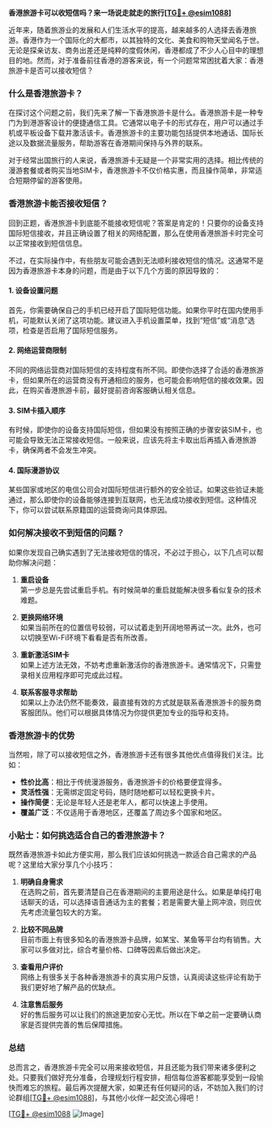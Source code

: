 **香港旅游卡可以收短信吗？来一场说走就走的旅行[[TG💪+ @esim1088](https://t.me/s/esim1088)]**

近年来，随着旅游业的发展和人们生活水平的提高，越来越多的人选择去香港旅游。香港作为一个国际化的大都市，以其独特的文化、美食和购物天堂闻名于世。无论是探亲访友、商务出差还是纯粹的度假休闲，香港都成了不少人心目中的理想目的地。然而，对于准备前往香港的游客来说，有一个问题常常困扰着大家：香港旅游卡是否可以接收短信？

### 什么是香港旅游卡？

在探讨这个问题之前，我们先来了解一下香港旅游卡是什么。香港旅游卡是一种专门为到港游客设计的便捷通信工具。它通常以电子卡的形式存在，用户可以通过手机或平板设备下载并激活该卡。香港旅游卡的主要功能包括提供本地通话、国际长途以及数据流量服务，帮助游客在香港期间保持与外界的联系。

对于经常出国旅行的人来说，香港旅游卡无疑是一个非常实用的选择。相比传统的漫游套餐或者购买当地SIM卡，香港旅游卡不仅价格实惠，而且操作简单，非常适合短期停留的游客使用。

### 香港旅游卡能否接收短信？

回到正题，香港旅游卡到底能不能接收短信呢？答案是肯定的！只要你的设备支持国际短信接收，并且正确设置了相关的网络配置，那么在使用香港旅游卡时完全可以正常接收到短信信息。

不过，在实际操作中，有些朋友可能会遇到无法顺利接收短信的情况。这通常不是因为香港旅游卡本身的问题，而是由于以下几个方面的原因导致的：

#### 1. 设备设置问题
首先，你需要确保自己的手机已经开启了国际短信功能。如果你平时在国内使用手机，可能默认关闭了这项功能。建议进入手机设置菜单，找到“短信”或“消息”选项，检查是否启用了国际短信服务。

#### 2. 网络运营商限制
不同的网络运营商对国际短信的支持程度有所不同。即使你选择了合适的香港旅游卡，但如果所在的运营商没有开通相应的服务，也可能会影响短信的接收效果。因此，在购买香港旅游卡前，最好提前咨询客服确认相关信息。

#### 3. SIM卡插入顺序
有时候，即使你的设备支持国际短信，但如果没有按照正确的步骤安装SIM卡，也可能会导致无法正常接收短信。一般来说，应该先将主卡取出后再插入香港旅游卡，确保两者不会发生冲突。

#### 4. 国际漫游协议
某些国家或地区的电信公司会对国际短信进行额外的安全验证。如果这些验证未能通过，那么即使你的设备能够连接到互联网，也无法成功接收到短信。这种情况下，你可以尝试联系原籍国的运营商询问具体原因。

### 如何解决接收不到短信的问题？

如果你发现自己确实遇到了无法接收短信的情况，不必过于担心，以下几点可以帮助你解决问题：

1. **重启设备**  
   第一步总是先尝试重启手机。有时候简单的重启就能解决很多看似复杂的技术难题。

2. **更换网络环境**  
   如果当前所在的位置信号较弱，可以试着走到开阔地带再试一次。此外，也可以切换至Wi-Fi环境下看看是否有所改善。

3. **重新激活SIM卡**  
   如果上述方法无效，不妨考虑重新激活你的香港旅游卡。通常情况下，只需登录相关应用程序即可完成此过程。

4. **联系客服寻求帮助**  
   如果以上办法仍然不能奏效，最直接有效的方式就是联系香港旅游卡的服务商客服团队。他们可以根据具体情况为你提供更加专业的指导和支持。

### 香港旅游卡的优势

当然啦，除了可以接收短信之外，香港旅游卡还有很多其他优点值得我们关注。比如：

- **性价比高**：相比于传统漫游服务，香港旅游卡的价格要便宜得多。
- **灵活性强**：无需绑定固定号码，随时随地都可以轻松更换卡片。
- **操作简便**：无论是年轻人还是老年人，都可以快速上手使用。
- **覆盖广泛**：不仅适用于香港地区，还覆盖了周边多个国家和地区。

### 小贴士：如何挑选适合自己的香港旅游卡？

既然香港旅游卡如此方便实用，那么我们应该如何挑选一款适合自己需求的产品呢？这里给大家分享几个小技巧：

1. **明确自身需求**  
   在选购之前，首先要清楚自己在香港期间的主要用途是什么。如果是单纯打电话聊天的话，可以选择语音通话为主的套餐；若是需要大量上网冲浪，则应优先考虑流量包较大的方案。

2. **比较不同品牌**  
   目前市面上有很多知名的香港旅游卡品牌，如某宝、某鱼等平台均有销售。大家可以多做对比，综合考量价格、口碑等因素后做出决定。

3. **查看用户评价**  
   网络上有很多关于各种香港旅游卡的真实用户反馈，认真阅读这些评论有助于我们更好地了解产品的优缺点。

4. **注意售后服务**  
   好的售后服务可以让我们的旅途更加安心无忧。所以在下单之前一定要确认商家是否提供完善的售后保障措施。

### 总结

总而言之，香港旅游卡完全可以用来接收短信，并且还能为我们带来诸多便利之处。只要我们做好充分准备，合理规划行程安排，相信每位游客都能享受到一段愉快而难忘的旅程。最后再次提醒大家，如果还有任何疑问的话，不妨加入我们的讨论群组[[TG💪+ @esim1088](https://t.me/s/esim1088)]，与其他小伙伴一起交流心得吧！

[[TG💪+ @esim1088](https://t.me/s/esim1088) ![Image](https://i.postimg.cc/4NQfJmqS/Snipaste-2025-05-13-00-14-12.png)]